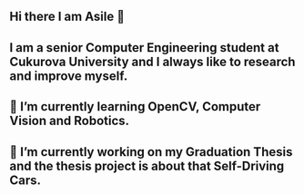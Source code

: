 
## Hi there I am Asile 👋


## I am a senior Computer Engineering student at Cukurova University and I always like to research and improve myself. 



## 🌱 I’m currently learning OpenCV, Computer Vision and Robotics.



## 🔭 I’m currently working on my Graduation Thesis and the thesis project is about that Self-Driving Cars. 


<!--
Here are some ideas to get you started:

- 🔭 I’m currently working on ...

- 👯 I’m looking to collaborate on ...
- 🤔 I’m looking for help with ...
- 💬 Ask me about ...
- 📫 How to reach me: ...
- 😄 Pronouns: ...
- ⚡ Fun fact: ...
--!>
